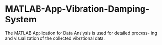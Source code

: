 # MATLAB-App-Vibration-Damping-System
The MATLAB Application for Data Analysis is used for detailed process- ing and visualization of the collected vibrational data.
